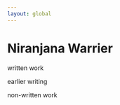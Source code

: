 ```yaml
---
layout: global
---
```


# Niranjana Warrier

<div class="dropdown">
    written work
    <div class="dropdown-content">
        <p>earlier writing</p>
    </div>
</div>

<div>
    non-written work
</div>
